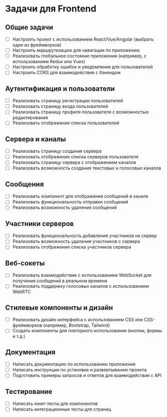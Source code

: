 # Задачи для Frontend

## Общие задачи

- [ ] Настроить проект с использованием React/Vue/Angular (выбрать один из фреймворков)
- [ ] Настроить маршрутизацию для навигации по приложению
- [ ] Реализовать глобальное состояние приложения (например, с использованием Redux или Vuex)
- [ ] Настроить обработку ошибок и уведомления для пользователей
- [ ] Настроить CORS для взаимодействия с бэкендом

## Аутентификация и пользователи

- [ ] Реализовать страницу регистрации пользователей
- [ ] Реализовать страницу входа пользователей
- [ ] Реализовать страницу профиля пользователя с возможностью редактирования
- [ ] Реализовать отображение списка пользователей

## Сервера и каналы

- [ ] Реализовать страницу создания сервера
- [ ] Реализовать отображение списка серверов пользователя
- [ ] Реализовать страницу сервера с отображением каналов
- [ ] Реализовать возможность создания текстовых и голосовых каналов

## Сообщения

- [ ] Реализовать компонент для отображения сообщений в канале
- [ ] Реализовать функциональность отправки сообщений
- [ ] Реализовать возможность удаления сообщений

## Участники серверов

- [ ] Реализовать функциональность добавления участников на сервер
- [ ] Реализовать возможность удаления участников с сервера
- [ ] Реализовать отображение списка участников сервера

## Веб-сокеты

- [ ] Реализовать взаимодействие с использованием WebSocket для получения сообщений в реальном времени
- [ ] Реализовать поддержку голосовых каналов с использованием WebRTC

## Стилевые компоненты и дизайн

- [ ] Реализовать дизайн интерфейса с использованием CSS или CSS-фреймворков (например, Bootstrap, Tailwind)
- [ ] Создать компоненты для повторного использования (кнопки, формы и т.д.)

## Документация

- [ ] Написать документацию по использованию приложения
- [ ] Написать инструкции по установке и развертыванию проекта
- [ ] Подготовить примеры запросов и ответов для взаимодействия с API

## Тестирование

- [ ] Написать юнит-тесты для компонентов
- [ ] Написать интеграционные тесты для страниц
